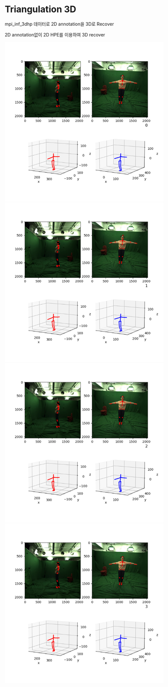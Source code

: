 # Triangulation 3D

mpi_inf_3dhp 데이터로 2D annotation을 3D로 Recover

2D annotation없이 2D HPE를 이용하여 3D recover

![0](/plt_triangulation/0000.png)
![1](/plt_triangulation/0001.png)
![2](/plt_triangulation/0002.png)
![3](/plt_triangulation/0003.png)